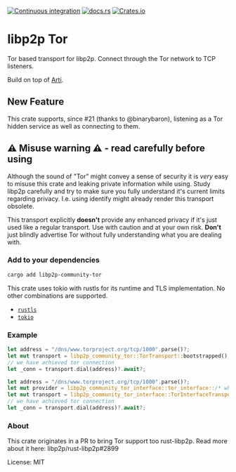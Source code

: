 [![Continuous integration](https://github.com/umgefahren/libp2p-tor/actions/workflows/ci.yml/badge.svg)](https://github.com/umgefahren/libp2p-tor/actions/workflows/ci.yml)
[![docs.rs](https://img.shields.io/docsrs/libp2p-community-tor?style=flat-square)](https://docs.rs/libp2p-community-tor/latest)
[![Crates.io](https://img.shields.io/crates/v/libp2p-community-tor?style=flat-square)](https://crates.io/crates/libp2p-community-tor)

# libp2p Tor

Tor based transport for libp2p. Connect through the Tor network to TCP listeners.

Build on top of [Arti](https://gitlab.torproject.org/tpo/core/arti).

## New Feature

This crate supports, since #21 (thanks to @binarybaron), listening as a Tor hidden service as well as connecting to them.

## ⚠️ Misuse warning ⚠️ - read carefully before using

Although the sound of "Tor" might convey a sense of security it is *very* easy to misuse this
crate and leaking private information while using. Study libp2p carefully and try to make sure
you fully understand it's current limits regarding privacy. I.e. using identify might already
render this transport obsolete.

This transport explicitly **doesn't** provide any enhanced privacy if it's just used like a regular transport.
Use with caution and at your own risk. **Don't** just blindly advertise Tor without fully understanding what you
are dealing with.

### Add to your dependencies

```bash
cargo add libp2p-community-tor
```

This crate uses tokio with rustls for its runtime and TLS implementation.
No other combinations are supported.

- [`rustls`](https://github.com/rustls/rustls)
- [`tokio`](https://github.com/tokio-rs/tokio)

### Example
```rust
let address = "/dns/www.torproject.org/tcp/1000".parse()?;
let mut transport = libp2p_community_tor::TorTransport::bootstrapped().await?;
// we have achieved tor connection
let _conn = transport.dial(address)?.await?;
```
```rust
let address = "/dns/www.torproject.org/tcp/1000".parse()?;
let mut provider = libp2p_community_tor_interface::tor_interface::/* whichever one you want */;
let mut transport = libp2p_community_tor_interface::TorInterfaceTransport::from_provider(Default::default(), Arc::new(Mutex::new(provider)), None);
// we have achieved tor connection
let _conn = transport.dial(address)?.await?;
```

### About

This crate originates in a PR to bring Tor support too rust-libp2p. Read more about it here: libp2p/rust-libp2p#2899

License: MIT
